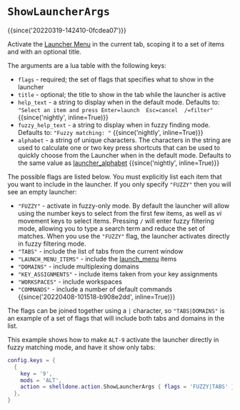 # `ShowLauncherArgs`

{{since('20220319-142410-0fcdea07')}}

Activate the [Launcher Menu](../../launch.md#the-launcher-menu)
in the current tab, scoping it to a set of items and with an optional title.

The arguments are a lua table with the following keys:

* `flags` - required; the set of flags that specifies what to show in the launcher
* `title` - optional; the title to show in the tab while the launcher is active
* `help_text` - a string to display when in the default mode. Defaults to:
  `"Select an item and press Enter=launch  Esc=cancel  /=filter"` {{since('nightly', inline=True)}}
* `fuzzy_help_text` - a string to display when in fuzzy finding mode. Defaults to:
  `"Fuzzy matching: "` {{since('nightly', inline=True)}}
* `alphabet` - a string of unique characters. The characters in the string are used
  to calculate one or two key press shortcuts that can be used to quickly choose from
  the Launcher when in the default mode. Defaults to the same value as
  [launcher_alphabet](../config/launcher_alphabet.md) {{since('nightly', inline=True)}}

The possible flags are listed below. You must explicitly list each item that you
want to include in the launcher. If you only specify `"FUZZY"` then you will see
an empty launcher:

* `"FUZZY"` - activate in fuzzy-only mode. By default the launcher will allow
  using the number keys to select from the first few items, as well as *vi* movement
  keys to select items. Pressing `/` will enter fuzzy filtering mode, allowing you
  to type a search term and reduce the set of matches.
  When you use the `"FUZZY"` flag, the launcher activates directly in fuzzy filtering
  mode.
* `"TABS"` - include the list of tabs from the current window
* `"LAUNCH_MENU_ITEMS"` - include the [launch_menu](../config/launch_menu.md) items
* `"DOMAINS"` - include multiplexing domains
* `"KEY_ASSIGNMENTS"` - include items taken from your key assignments
* `"WORKSPACES"` - include workspaces
* `"COMMANDS"` - include a number of default commands {{since('20220408-101518-b908e2dd', inline=True)}}

The flags can be joined together using a `|` character, so `"TABS|DOMAINS"` is
an example of a set of flags that will include both tabs and domains in the
list.

This example shows how to make `ALT-9` activate the launcher directly in fuzzy
matching mode, and have it show only tabs:

```lua
config.keys = {
  {
    key = '9',
    mods = 'ALT',
    action = shelldone.action.ShowLauncherArgs { flags = 'FUZZY|TABS' },
  },
}
```

